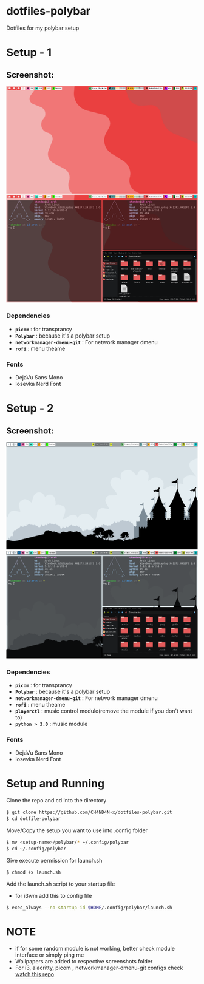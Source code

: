 # dotfiles-polybar
Dotfiles for my polybar setup

# Setup - 1
## Screenshot: 
![1](https://github.com/CH4ND4N-x/dotfiles-polybar/blob/master/polybar-1/screenshots/screenshot-4.png)
![2](https://github.com/CH4ND4N-x/dotfiles-polybar/blob/master/polybar-1/screenshots/screenshot-3.png)

### Dependencies

- **`picom`** : for transprancy
- **`Polybar`** : because it's a polybar setup
- **`networkmanager-dmenu-git`** : For network manager dmenu
- **`rofi`** : menu theame

### Fonts
- DejaVu Sans Mono
- Iosevka Nerd Font

# Setup - 2
## Screenshot: 
![1](https://github.com/CH4ND4N-x/dotfiles-polybar/blob/master/polybar-2/screenshots/screenshot-1.png)
![2](https://github.com/CH4ND4N-x/dotfiles-polybar/blob/master/polybar-2/screenshots/screenshot-2.png)

### Dependencies

- **`picom`** : for transprancy
- **`Polybar`** : because it's a polybar setup
- **`networkmanager-dmenu-git`** : For network manager dmenu
- **`rofi`** : menu theame
- **`playerctl`** : music control module(remove the module if you don't want to)
- **`python > 3.0`** : music module

### Fonts
- DejaVu Sans Mono
- Iosevka Nerd Font

# Setup and Running
Clone the repo and cd into the directory

```bash
$ git clone https://github.com/CH4ND4N-x/dotfiles-polybar.git
$ cd dotfile-polybar
```
Move/Copy the setup you want to use into .config folder
```bash
$ mv <setup-name>/polybar/* ~/.config/polybar
$ cd ~/.config/polybar
```
Give execute permission for launch.sh

```bash
$ chmod +x launch.sh
```
Add the launch.sh script to your startup file

- for i3wm add this to config file
```bash
$ exec_always --no-startup-id $HOME/.config/polybar/launch.sh
```

# NOTE
- if for some random module is not working, better check module interface or simply ping me
- Wallpapers are added to respective screenshots folder 
- For i3, alacritty, picom , networkmanager-dmenu-git configs check [watch this repo](https://github.com/CH4ND4N-x/i3-backup.git)

